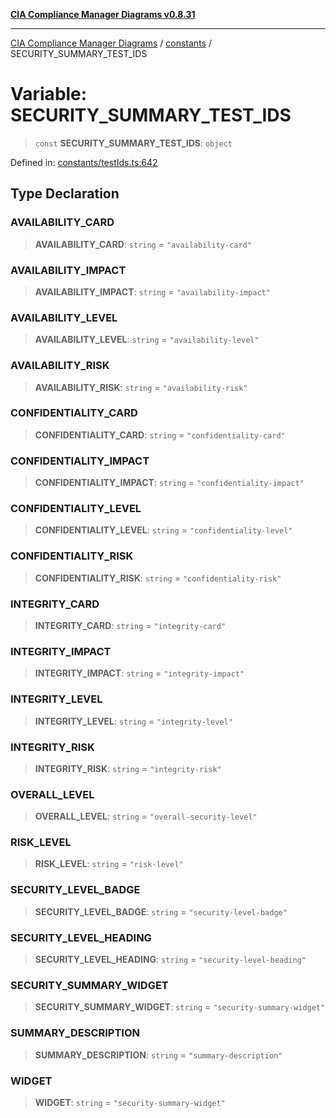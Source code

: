 [**CIA Compliance Manager Diagrams v0.8.31**](../../README.md)

***

[CIA Compliance Manager Diagrams](../../modules.md) / [constants](../README.md) / SECURITY\_SUMMARY\_TEST\_IDS

# Variable: SECURITY\_SUMMARY\_TEST\_IDS

> `const` **SECURITY\_SUMMARY\_TEST\_IDS**: `object`

Defined in: [constants/testIds.ts:642](https://github.com/Hack23/cia-compliance-manager/blob/85c025371255f412469ec0119911b7cb143a6212/src/constants/testIds.ts#L642)

## Type Declaration

### AVAILABILITY\_CARD

> **AVAILABILITY\_CARD**: `string` = `"availability-card"`

### AVAILABILITY\_IMPACT

> **AVAILABILITY\_IMPACT**: `string` = `"availability-impact"`

### AVAILABILITY\_LEVEL

> **AVAILABILITY\_LEVEL**: `string` = `"availability-level"`

### AVAILABILITY\_RISK

> **AVAILABILITY\_RISK**: `string` = `"availability-risk"`

### CONFIDENTIALITY\_CARD

> **CONFIDENTIALITY\_CARD**: `string` = `"confidentiality-card"`

### CONFIDENTIALITY\_IMPACT

> **CONFIDENTIALITY\_IMPACT**: `string` = `"confidentiality-impact"`

### CONFIDENTIALITY\_LEVEL

> **CONFIDENTIALITY\_LEVEL**: `string` = `"confidentiality-level"`

### CONFIDENTIALITY\_RISK

> **CONFIDENTIALITY\_RISK**: `string` = `"confidentiality-risk"`

### INTEGRITY\_CARD

> **INTEGRITY\_CARD**: `string` = `"integrity-card"`

### INTEGRITY\_IMPACT

> **INTEGRITY\_IMPACT**: `string` = `"integrity-impact"`

### INTEGRITY\_LEVEL

> **INTEGRITY\_LEVEL**: `string` = `"integrity-level"`

### INTEGRITY\_RISK

> **INTEGRITY\_RISK**: `string` = `"integrity-risk"`

### OVERALL\_LEVEL

> **OVERALL\_LEVEL**: `string` = `"overall-security-level"`

### RISK\_LEVEL

> **RISK\_LEVEL**: `string` = `"risk-level"`

### SECURITY\_LEVEL\_BADGE

> **SECURITY\_LEVEL\_BADGE**: `string` = `"security-level-badge"`

### SECURITY\_LEVEL\_HEADING

> **SECURITY\_LEVEL\_HEADING**: `string` = `"security-level-heading"`

### SECURITY\_SUMMARY\_WIDGET

> **SECURITY\_SUMMARY\_WIDGET**: `string` = `"security-summary-widget"`

### SUMMARY\_DESCRIPTION

> **SUMMARY\_DESCRIPTION**: `string` = `"summary-description"`

### WIDGET

> **WIDGET**: `string` = `"security-summary-widget"`
